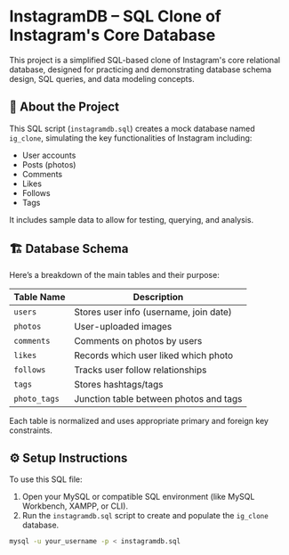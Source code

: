 # InstagramDB – SQL Clone of Instagram's Core Database

This project is a simplified SQL-based clone of Instagram's core relational database, designed for practicing and demonstrating database schema design, SQL queries, and data modeling concepts.

## 🧠 About the Project

This SQL script (`instagramdb.sql`) creates a mock database named `ig_clone`, simulating the key functionalities of Instagram including:

- User accounts
- Posts (photos)
- Comments
- Likes
- Follows
- Tags

It includes sample data to allow for testing, querying, and analysis.

## 🏗️ Database Schema

Here’s a breakdown of the main tables and their purpose:

| Table Name     | Description                                 |
|----------------|---------------------------------------------|
| `users`        | Stores user info (username, join date)      |
| `photos`       | User-uploaded images                        |
| `comments`     | Comments on photos by users                 |
| `likes`        | Records which user liked which photo        |
| `follows`      | Tracks user follow relationships            |
| `tags`         | Stores hashtags/tags                        |
| `photo_tags`   | Junction table between photos and tags      |

Each table is normalized and uses appropriate primary and foreign key constraints.

## ⚙️ Setup Instructions

To use this SQL file:

1. Open your MySQL or compatible SQL environment (like MySQL Workbench, XAMPP, or CLI).
2. Run the `instagramdb.sql` script to create and populate the `ig_clone` database.

```bash
mysql -u your_username -p < instagramdb.sql


